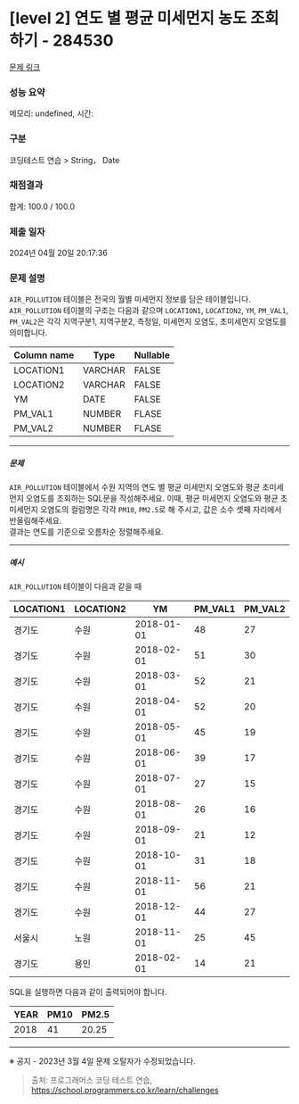 # [level 2] 연도 별 평균 미세먼지 농도 조회하기 - 284530 

[문제 링크](https://school.programmers.co.kr/learn/courses/30/lessons/284530) 

### 성능 요약

메모리: undefined, 시간: 

### 구분

코딩테스트 연습 > String， Date

### 채점결과

합계: 100.0 / 100.0

### 제출 일자

2024년 04월 20일 20:17:36

### 문제 설명

<p><code>AIR_POLLUTION</code> 테이블은 전국의 월별 미세먼지 정보를 담은 테이블입니다. <code>AIR_POLLUTION</code> 테이블의 구조는 다음과 같으며 <code>LOCATION1</code>, <code>LOCATION2</code>, <code>YM</code>, <code>PM_VAL1</code>, <code>PM_VAL2</code>은 각각 지역구분1, 지역구분2, 측정일, 미세먼지 오염도, 초미세먼지 오염도를 의미합니다.</p>
<table class="table">
        <thead><tr>
<th>Column name</th>
<th>Type</th>
<th>Nullable</th>
</tr>
</thead>
        <tbody><tr>
<td>LOCATION1</td>
<td>VARCHAR</td>
<td>FALSE</td>
</tr>
<tr>
<td>LOCATION2</td>
<td>VARCHAR</td>
<td>FALSE</td>
</tr>
<tr>
<td>YM</td>
<td>DATE</td>
<td>FALSE</td>
</tr>
<tr>
<td>PM_VAL1</td>
<td>NUMBER</td>
<td>FLASE</td>
</tr>
<tr>
<td>PM_VAL2</td>
<td>NUMBER</td>
<td>FLASE</td>
</tr>
</tbody>
      </table>
<hr>

<h5>문제</h5>

<p><code>AIR_POLLUTION</code> 테이블에서 수원 지역의 연도 별 평균 미세먼지 오염도와 평균 초미세먼지 오염도를 조회하는 SQL문을 작성해주세요. 이때, 평균 미세먼지 오염도와 평균 초미세먼지 오염도의 컬럼명은 각각 <code>PM10</code>, <code>PM2.5</code>로 해 주시고, 값은 소수 셋째 자리에서 반올림해주세요.<br>
결과는 연도를 기준으로 오름차순 정렬해주세요.</p>

<hr>

<h5>예시</h5>

<p><code>AIR_POLLUTION</code> 테이블이 다음과 같을 때</p>
<table class="table">
        <thead><tr>
<th>LOCATION1</th>
<th>LOCATION2</th>
<th>YM</th>
<th>PM_VAL1</th>
<th>PM_VAL2</th>
</tr>
</thead>
        <tbody><tr>
<td>경기도</td>
<td>수원</td>
<td>2018-01-01</td>
<td>48</td>
<td>27</td>
</tr>
<tr>
<td>경기도</td>
<td>수원</td>
<td>2018-02-01</td>
<td>51</td>
<td>30</td>
</tr>
<tr>
<td>경기도</td>
<td>수원</td>
<td>2018-03-01</td>
<td>52</td>
<td>21</td>
</tr>
<tr>
<td>경기도</td>
<td>수원</td>
<td>2018-04-01</td>
<td>52</td>
<td>20</td>
</tr>
<tr>
<td>경기도</td>
<td>수원</td>
<td>2018-05-01</td>
<td>45</td>
<td>19</td>
</tr>
<tr>
<td>경기도</td>
<td>수원</td>
<td>2018-06-01</td>
<td>39</td>
<td>17</td>
</tr>
<tr>
<td>경기도</td>
<td>수원</td>
<td>2018-07-01</td>
<td>27</td>
<td>15</td>
</tr>
<tr>
<td>경기도</td>
<td>수원</td>
<td>2018-08-01</td>
<td>26</td>
<td>16</td>
</tr>
<tr>
<td>경기도</td>
<td>수원</td>
<td>2018-09-01</td>
<td>21</td>
<td>12</td>
</tr>
<tr>
<td>경기도</td>
<td>수원</td>
<td>2018-10-01</td>
<td>31</td>
<td>18</td>
</tr>
<tr>
<td>경기도</td>
<td>수원</td>
<td>2018-11-01</td>
<td>56</td>
<td>21</td>
</tr>
<tr>
<td>경기도</td>
<td>수원</td>
<td>2018-12-01</td>
<td>44</td>
<td>27</td>
</tr>
<tr>
<td>서울시</td>
<td>노원</td>
<td>2018-11-01</td>
<td>25</td>
<td>45</td>
</tr>
<tr>
<td>경기도</td>
<td>용인</td>
<td>2018-02-01</td>
<td>14</td>
<td>21</td>
</tr>
</tbody>
      </table>
<p>SQL을 실행하면 다음과 같이 출력되어야 합니다.</p>
<table class="table">
        <thead><tr>
<th>YEAR</th>
<th>PM10</th>
<th>PM2.5</th>
</tr>
</thead>
        <tbody><tr>
<td>2018</td>
<td>41</td>
<td>20.25</td>
</tr>
</tbody>
      </table>
<hr>

<p>※ 공지 - 2023년 3월 4일 문제 오탈자가 수정되었습니다.</p>


> 출처: 프로그래머스 코딩 테스트 연습, https://school.programmers.co.kr/learn/challenges